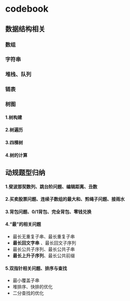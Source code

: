 # codebook

## 数据结构相关
### 数组
### 字符串
### 堆栈、队列
### 链表
### 树图
#### 1.树构建
#### 2.树遍历
#### 3.四棵树
#### 4.树的计算

## 动规题型归纳

#### 1.斐波那契数列、跳台阶问题、编辑距离、丑数
#### 2.买卖股票问题、连续子数组的最大和、剪绳子问题、接雨水
#### 3.背包问题、0/1背包、完全背包、零钱兑换
#### 4.“最”的相关问题
- 最长无重复子串、最长重复子串
- **最长回文字串** 、最长回文子序列
- 最长公共子序列、最长公共子串
- **最长上升子序列**、最长公共前缀
#### 5.双指针相关问题、排序与查找
- 最小覆盖子串
- 堆排序、快排的优化
- 二分查找的优化